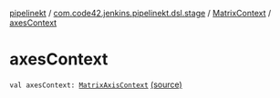 [pipelinekt](../../index.md) / [com.code42.jenkins.pipelinekt.dsl.stage](../index.md) / [MatrixContext](index.md) / [axesContext](./axes-context.md)

# axesContext

`val axesContext: `[`MatrixAxisContext`](../-matrix-axis-context/index.md) [(source)](https://github.com/code42/pipelinekt/tree/master/dsl/src/main/kotlin/com/code42/jenkins/pipelinekt/dsl/stage/MatrixContext.kt#L19)